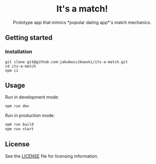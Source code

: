 <br />

<h1 align="center">
  It's a match! 
</h1>
<p align="center">
  Prototype app that mimics *popular dating app*'s match mechanics.
</p>

## Getting started

### Installation

```shell
git clone git@github.com:jakubwiczkowski/its-a-match.git
cd its-a-match
npm ci
```

## Usage

Run in development mode:

```bash
npm run dev
```

Run in production mode:

```bash
npm run build 
npm run start
```

## License

See the [LICENSE](./LICENSE) file for licensing information.